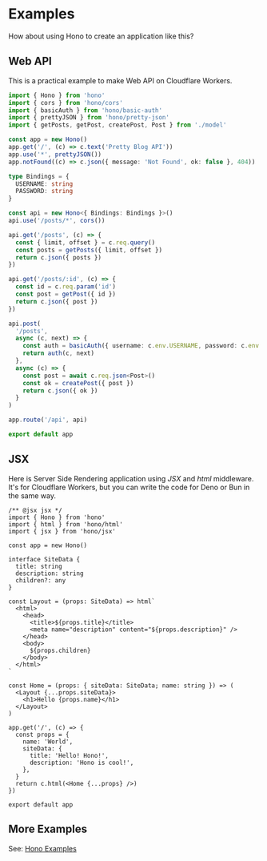 # Examples

How about using Hono to create an application like this?

## Web API

This is a practical example to make Web API on Cloudflare Workers.

```ts
import { Hono } from 'hono'
import { cors } from 'hono/cors'
import { basicAuth } from 'hono/basic-auth'
import { prettyJSON } from 'hono/pretty-json'
import { getPosts, getPost, createPost, Post } from './model'

const app = new Hono()
app.get('/', (c) => c.text('Pretty Blog API'))
app.use('*', prettyJSON())
app.notFound((c) => c.json({ message: 'Not Found', ok: false }, 404))

type Bindings = {
  USERNAME: string
  PASSWORD: string
}

const api = new Hono<{ Bindings: Bindings }>()
api.use('/posts/*', cors())

api.get('/posts', (c) => {
  const { limit, offset } = c.req.query()
  const posts = getPosts({ limit, offset })
  return c.json({ posts })
})

api.get('/posts/:id', (c) => {
  const id = c.req.param('id')
  const post = getPost({ id })
  return c.json({ post })
})

api.post(
  '/posts',
  async (c, next) => {
    const auth = basicAuth({ username: c.env.USERNAME, password: c.env.PASSWORD })
    return auth(c, next)
  },
  async (c) => {
    const post = await c.req.json<Post>()
    const ok = createPost({ post })
    return c.json({ ok })
  }
)

app.route('/api', api)

export default app
```

## JSX

Here is Server Side Rendering application using _JSX_ and _html_ middleware.
It's for Cloudflare Workers, but you can write the code for Deno or Bun in the same way.

```tsx
/** @jsx jsx */
import { Hono } from 'hono'
import { html } from 'hono/html'
import { jsx } from 'hono/jsx'

const app = new Hono()

interface SiteData {
  title: string
  description: string
  children?: any
}

const Layout = (props: SiteData) => html`
  <html>
    <head>
      <title>${props.title}</title>
      <meta name="description" content="${props.description}" />
    </head>
    <body>
      ${props.children}
    </body>
  </html>
`

const Home = (props: { siteData: SiteData; name: string }) => (
  <Layout {...props.siteData}>
    <h1>Hello {props.name}</h1>
  </Layout>
)

app.get('/', (c) => {
  const props = {
    name: 'World',
    siteData: {
      title: 'Hello! Hono!',
      description: 'Hono is cool!',
    },
  }
  return c.html(<Home {...props} />)
})

export default app
```

## More Examples

See: [Hono Examples](https://github.com/honojs/examples)
